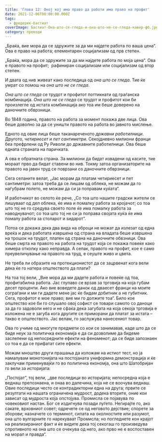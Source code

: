 ```yaml
---
title: 'Глава 12: Оној кој има право да работи има право на профит'
date: 2021-12-06T00:00:00.000Z
tags:
  - фредерик-бастиат
coverImage: Бастиат-Она-што-се-гледа-и-она-што-не-се-гледа-кавер-фб.jpg
category: преводи
---
```


„Браќа, вие мора да се здружите за да ми најдете работа по ваша цена“. Ова е право на работа; елементарен социјализам од прв степен.

„Браќа, мора да се здружите за да ми најдете работа по моја цена“. Ова е правото на профит;  рафиниран социјализам или социјализам од втор степен.

И двата од нив живеат како последица од _она што се гледа_. Тие ќе умрат со помош на _она што не се гледа_.

_Она што се гледа_ се трудот и профитот поттикнати од граѓанска комбинација. _Она што не се гледа_ се трудот и профитот кои би произлегле од истата комбинација ако тоа им беше доверено на даночните обврзници.

Во 1848 година, правото на работа за момент покажа две лица. Ова беше доволно за да се уништи правото на работа во јавното мислење.

Едното од овие лица беше таканареченото _државни работилници_. Другото, _четириесет и пет сантимeтри_. Секојдневно милиони франци беа префрлени од Ру Риволи до државните работилници. Ова беше едната страната на паричката.

А ова е обратната страна. За милиони да бидат извадени од касите, тие мораат прво да бидат ставени во нив. Токму затоа организаторите на правото на јавен труд се поврзани со даночните обврзници.

Сега селаните велат, „Јас морам да платам четириесет и пет сантиметри: затоа треба да се лишам од облека, не можам да го наѓубрам полето, не можам да си ја поправам куќата“.

И работникот во селото ќе рече, „Со тоа што нашите градски жители се лишуваат од дел облека, ќе има и помалку работа за кројачот; со тоа што тој не го средува своето поле ќе има помалку работа за наводнувачот; со тоа што тој не си ја поправа својата куќа ќе има помалу работа за столарот и ѕидарот”.

Потоа се докажа дека два вида на оброци не можат да излезат од една вреќа и дека работата извршена од страна на владата беше извршена на трошок на трудот, платен од страна на даночните обвзници. Ова беше смрта на правото на работа на трудот која се покажа повеќе како химера отколку како неправда. А сепак, правото на профит, кое е само преувеличување на правото на труд, е сеуште живо и цвета.

Не треба ли образите на протекционистот да се зацрвенат кога вели дека ќе го натера општеството да плати?

На тоа тој вели, „Вие мора да ми дадете работа и повеќе од тоа, профитабилна работа. Јас глупаво се врзав за трговија на која губам десет проценти. Ако вие воведете данок од дваесет франци на моите сограѓани и ми ги дадете мене јас ќе бидам добитник а не губитник. Сега, профитот е мое право; вие ми го должите тоа“. Било кое општество кое би го слушало овој софист се товари самото со даноци за да го задоволи него и не сфаќа дека загубата на која секоја трговија е изложена не е загуба кога другите се приморани да платат за истата – такво е општеството. Јас велам, го заслужува нанесениот товар.

Ова го учиме од многуте предмети со кои се занимавав, каде што да се биде неук за политичка економија е да си дозволиме да бидеме заслепени од непосредните ефекти на феноменот; да се биде запознаен со тоа е да се прифатат сите ефекти.  

Можам мноштво други прашања да изложам на истиот тест, но ја намалувам монотонијата на постојаната униформна демонстрација и ќе заклучам применувајќи го во политичка економја, она што Шатобријан го вели за историјата:

„Постојат”, тој вели, „две последици во историјата; непосредна која е веднаш препознаена, и онаа во далечина, која не се воочува веднаш. Овие последици често се контрадикторни една на друга; првите се резултати на нашата ограничена мудрост, додека вторите, оние кои зависат од мудроста која опстојува. Промисла се појавува по човековиот настан. Бог се издигнува позади луѓето. Негирајте го, ако сакате, врховниот совет; одречете се од неговото дејствие; спорете за зборови; назначете со терминот, силата на околностите или разумот, она што вулгарните го нарекуваат Промисла; но погледнете кон крајот на реализираниот факт и ќе видите дека тој секогаш го произведува спротивното на она што се очекува од него, ако прво не е воспоставен на морал и правда“.
